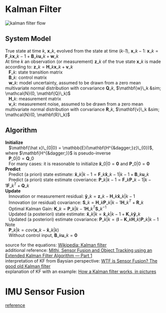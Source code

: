 # Kalman Filter
![kalman filter flow](https://en.wikipedia.org/wiki/Kalman_filter#/media/File:Basic_concept_of_Kalman_filtering.svg)</br>

## System Model
True state at time _k_, $\mathbf{x}\_k$, evolved from the state at time (_k-1_), $\mathbf{x}\_{k-1}$: $\mathbf{x}\_k = \mathbf{F}\_k \mathbf{x}\_{k-1} + \mathbf{B}\_k \mathbf{u}\_{k} + \mathbf{w}\_k$ </br>
At time $k$ an observation (or measurement) $\mathbf{z}\_k$ of the true state $\mathbf{x}\_k$ is made according to: $\mathbf{z}\_k = \mathbf{H}\_k \mathbf{x}\_k + \mathbf{v}\_k$ </br>
 &ensp; $\mathbf{F}\_k$: state transition matrix </br>
 &ensp; $\mathbf{B}\_k$: control matrix </br>
 &ensp; $\mathbf{w}\_k$: model uncertainty, assumed to be drawn from a zero mean multivariate normal distribution with corvariance $\mathbf{Q}\_k$, $\mathbf{w}\_k &sim; \mathcal{N}(0, \mathbf{Q}\_k)$ </br>
 &ensp; $\mathbf{H}\_k$: measurement matrix </br>
 &ensp; $\mathbf{v}\_k$: measurement noise, assumed to be drawn from a zero mean multivariate normal distribution with corvariance $\mathbf{R}\_k$, $\mathbf{v}\_k &sim; \mathcal{N}(0, \mathbf{R}\_k)$ </br>

## Algorithm
**Initialize**</br>
 &ensp; $\mathbf{\hat x}\_{0|0} = \mathbb{E}(\mathbf{H^{&dagger;}z}\_{0})$, where $\mathbf{H^{&dagger;}}$ is pseudo-inverse</br>
 &ensp; $\mathbf{P}\_{0|0} = \mathbf{Q}\_0$ </br>
 &ensp; For many cases: it is reasonable to initialize  $\mathbf{\hat x}\_{0|0} = \mathbf{0}$ and $\mathbf{P}\_{0|0} = \mathbf{0}$ </br>
**Predict** </br>
 &ensp; Predict (a priori) state estimate: $\mathbf{\hat x}\_{k|k-1} = \mathbf{F}\_{k} \mathbf{\hat{x}}\_{k-1|k-1} + \mathbf{B}\_{k} \mathbf{u}\_{k}$ </br>
 &ensp; Predict (a priori) state estimate coveriance: $\mathbf{P}\_{k|k-1} = \mathbf{F}\_{k} \mathbf{P}\_{k-1|k-1} \mathbf{F}\_{k}^T + \mathbf{Q}\_{k}$ </br>
**Update** </br>
 &ensp; Innovation or measurement residual: $\mathbf{\tilde{y}}\_k = \mathbf{z}\_k - \mathbf{H}\_k \mathbf{\hat x}\_{k|k-1}$ </br>
 &ensp; Innovation (or residual) covariance: $\mathbf{S}\_{k} = \mathbf{H}\_{k} \mathbf{P}\_{k|k-1} \mathbf{H}\_{k}^T + \mathbf{R}\_{k}$</br>
 &ensp; Optimal Kalman Gain: $\mathbf{K}\_k = \mathbf{P}\_{k|k-1} \mathbf{H}\_{k}^T \mathbf{S}\_{k}^{-1}$</br>
 &ensp; Updated (a posteriori) state estimate: $\mathbf{\hat x}\_{k|k} = \mathbf{\hat x}\_{k|k-1} + \mathbf{K}\_k \mathbf{\tilde{y}}\_k$</br>
 &ensp; Updated (a posteriori) estimate covariance: $\mathbf{P}\_{k|k} = (\mathbf{I} - \mathbf{K}\_k \mathbf{H}\_{k})\mathbf{P}\_{k|k-1}$</br>
Note </br>
 &ensp; $\mathbf{P}\_{k|k} = cov(\mathbf{x}\_{k} - \mathbf{\hat x}\_{k|k})$ </br>
 &ensp; Without control input, $\mathbf{B}\_{k} \mathbf{u}\_{k} = \mathbf{0}$

source for the equations: [Wikipedia: Kalman filter](https://en.wikipedia.org/wiki/Kalman_filter)</br>
additional reference: [Mithi, Sensor Fusion and Object Tracking using an Extended Kalman Filter Algorithm — Part 1 ](https://medium.com/@mithi/object-tracking-and-fusing-sensor-measurements-using-the-extended-kalman-filter-algorithm-part-1-f2158ef1e4f0) </br>
interpretation of KF from Baysian perspective: [WTF is Sensor Fusion? The good old Kalman filter](https://towardsdatascience.com/wtf-is-sensor-fusion-part-2-the-good-old-kalman-filter-3642f321440) </br>
explanation of KF with an example: [How a Kalman filter works, in pictures](https://www.bzarg.com/p/how-a-kalman-filter-works-in-pictures/) </br>

# IMU Sensor Fusion
[reference](https://nitinjsanket.github.io/tutorials/attitudeest/mahony.html)</br>
